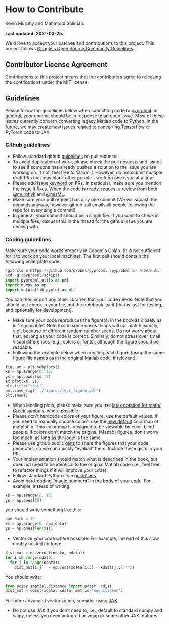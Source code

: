 # How to Contribute
Kevin Murphy and Mahmoud Soliman. 

**Last updated: 2021-03-25.**


We'd love to accept your patches and contributions to this project.
This project follows [Google's Open Source Community
Guidelines](https://opensource.google.com/conduct/).

## Contributor License Agreement

Contributions to this project means that the contributors agree to releasing the contributions under the MIT license.

## Guidelines

Please follow the guidelines below when submitting code to [pyprobml](https://github.com/probml/pyprobml). In general, your commit should be in response to an open issue. Most of these issues currently concern converting legacy Matlab code to Python. In the future, we may create new issues related to converting Tensorflow or PyTorch code to JAX. 

### Github guidelines

- Follow standard github [guidelines](https://docs.github.com/en/github/collaborating-with-issues-and-pull-requests/overview) on pull requests.
- To avoid duplication of work, please check the pull requests and issues to see if someone has already pushed a solution to the issue you are working on. If not, feel free to ‘claim’ it. However, do not submit multiple draft PRs that may block other people - work on one issue at a time.
- Please add [issue keyword](https://docs.github.com/en/github/managing-your-work-on-github/linking-a-pull-request-to-an-issue#linking-a-pull-request-to-an-issue-using-a-keyword) on PRs. In particular, make sure you mention the issue it fixes. When the code is ready, request a review from both [@murphyk](https://github.com/murphyk) and [@mjsML](https://github.com/mjsML).
- Make sure your pull request has only one commit (We will squash the commits anyway, however github still emails all people following the repo for every single commit!).
- In general, your commit should be a single file. If you want to check in multiple files, discuss this in the thread for the github issue you are dealing with.
 
### Coding guidelines
Make sure your code works properly in Google's Colab. (It is not sufficient for it to work on your local machine). 
The first cell should contain the following boilerplate code:
```python
!git clone https://github.com/probml/pyprobml /pyprobml &> /dev/null
%cd -q /pyprobml/scripts
import pyprobml_utils as pml
import numpy as np
import matplotlib.pyplot as plt
```
You can then import any other libraries that your code needs. Note that you should just check in your file, not the notebook itself (that is just for testing, and optionally for development).
- Make sure your code reproduces the figure(s) in the book as closely as is “reasonable”. Note that in some cases things will not match exactly, e.g., because of different random number seeds. Do not worry about that, as long as your code is correct. Similarly, do not stress over small visual differences (e.g., colors or fonts), although the figure should be readable. 
- Following the example below when  creating each figure (using the same figure file names as in the original Matlab code, if relevant).  

```python
fig, ax = plt.subplots()
xs = np.arange(0, 10)
ys = np.power(xs, 2)
ax.plot(xs, ys)
plt.title("test")
pml.save_fig("../figures/test_figure.pdf")
plt.show()
```
- When labeling plots, please make sure you use [latex notation for math/ Greek symbols](https://matplotlib.org/stable/tutorials/text/mathtext.html), where possible.
- Please don't hardcode colors of your figure, use the default values. If you need to manually choose colors, use the [new default](https://matplotlib.org/stable/users/dflt_style_changes.html#colormap) colormap of matplotlib. This color map is designed to be viewable by color-blind people. If colors don't match the original (Matlab) figures, don't worry too much, as long as the logic is the same.
- Please use github public [gists](https://gist.github.com/) to share the figures that your code generates, so we can quickly “eyeball” them. Include these gists in your PR.
- Your implementation should match what is described in the book, but does not need to be identical to the original Matlab code (i.e., feel free to refactor things if it will improve your code).
- Follow standard Python style [guidelines](https://google.github.io/styleguide/pyguide.html#s3-python-style-rules).
- Avoid hard-coding [“magic numbers”](https://stackoverflow.com/questions/47882/what-is-a-magic-number-and-why-is-it-bad) in the body of your code. 
For example, instead of writing:

```python
xs = np.arange(0, 10)
ys = np.ones(10)
```
you should write something like this:
```python 
num_data = 10
xs = np.arange(0, num_data)
ys = np.ones(len(xs))
```
- Vectorize your code where possible. For example, instead of this slow doubly nested for loop:

```python
dist_mat = np.zeros((ndata, ndata))
for i in range(ndata):
  for j in range(ndata):
    dist_mat[i,j]  = np.sum((xdata[i,:] - xdata[j,:])**2)
``` 
You should write:


```python 
from scipy.spatial.distance import pdist, cdist
dist_mat = cdist(xdata, xdata, metric='sqeuclidean')
```

For more advanced vectorization, consider using [JAX](https://colab.research.google.com/github/probml/pyprobml/blob/master/book1/supplements/jax_intro.ipynb).
 
- Do not use JAX if you don’t need to, i.e., default to standard numpy and scipy, unless you need autograd or vmap or some other JAX features.
 
 

